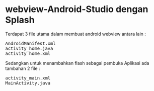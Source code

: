 # webview-Android-Studio dengan Splash 
Terdapat 3 file utama dalam membuat android webview
antara lain :
<pre>
AndroidManifest.xml
activity_home.java
activity_home.xml
</pre>
Sedangkan untuk menambahkan flash sebagai pembuka Aplikasi ada tambahan 2 file : 
<pre>
activity_main.xml
MainActivity.java
</pre>
